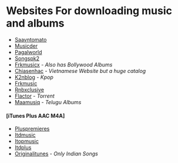 # Websites For downloading music and albums

* [Saavntomato](https://saavn.tomato.to/)
* [Musicder](https://musicder.net/)
* [Pagalworld](https://www.pagalworld.mobi/)
* [Songspk2](https://www.songspk2.info)
* [Frkmusicx](https://www.frkmusicx.com/) - *Also has Bollywood Albums*
* [Chiasenhac](https://chiasenhac.vn/) - *Vietnamese Website but a huge catalog*
* [K2nblog](https://k2nblog.com/) - *Kpop*
* [Frkmusic](https://www.frkmusic.site/)
* [Rnbxclusive](https://rnbxclusive.xyz)
* [Flactor](https://flactor.ru/) - *Torrent*
* [Maamusiq](https://maamusiq.com/) - *Telugu Albums*

#### [iTunes Plus AAC M4A]
* [Pluspremieres](https://www.pluspremieres.li/)
* [Itdmusic](http://itdmusic.in/)
* [Itopmusic](https://itopmusic.org)
* [Itdplus](https://itdplus.ru)
* [Originalitunes](https://originalitunes.blogspot.com/) - *Only Indian Songs*

